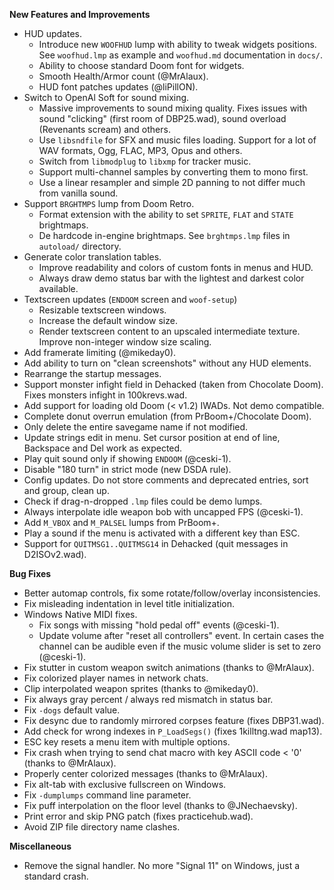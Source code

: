 **New Features and Improvements**
* HUD updates.
  - Introduce new `WOOFHUD` lump with ability to tweak widgets positions. See `woofhud.lmp` as example and `woofhud.md` documentation in `docs/`.
  - Ability to choose standard Doom font for widgets.
  - Smooth Health/Armor count (@MrAlaux).
  - HUD font patches updates (@liPillON).
* Switch to OpenAl Soft for sound mixing.
  - Massive improvements to sound mixing quality. Fixes issues with sound "clicking" (first room of DBP25.wad), sound overload (Revenants scream) and others.
  - Use `libsndfile` for SFX and music files loading. Support for a lot of WAV formats, Ogg, FLAC, MP3, Opus and others.
  - Switch from `libmodplug` to `libxmp` for tracker music.
  - Support multi-channel samples by converting them to mono first.
  - Use a linear resampler and simple 2D panning to not differ much from vanilla sound.
* Support `BRGHTMPS` lump from Doom Retro.
  - Format extension with the ability to set `SPRITE`, `FLAT` and `STATE` brightmaps.
  - De hardcode in-engine brightmaps. See `brghtmps.lmp` files in `autoload/` directory.
* Generate color translation tables.
  - Improve readability and colors of custom fonts in menus and HUD.
  - Always draw demo status bar with the lightest and darkest color available.
* Textscreen updates (`ENDOOM` screen and `woof-setup`)
  - Resizable textscreen windows.
  - Increase the default window size.
  - Render textscreen content to an upscaled intermediate texture. Improve non-integer window size scaling.
* Add framerate limiting (@mikeday0).
* Add ability to turn on "clean screenshots" without any HUD elements.
* Rearrange the startup messages.
* Support monster infight field in Dehacked (taken from Chocolate Doom). Fixes monsters infight in 100krevs.wad.
* Add support for loading old Doom (< v1.2) IWADs. Not demo compatible.
* Complete donut overrun emulation (from PrBoom+/Chocolate Doom).
* Only delete the entire savegame name if not modified.
* Update strings edit in menu. Set cursor position at end of line, Backspace and Del work as expected.
* Play quit sound only if showing `ENDOOM` (@ceski-1).
* Disable "180 turn" in strict mode (new DSDA rule).
* Config updates. Do not store comments and deprecated entries, sort and group, clean up.
* Check if drag-n-dropped `.lmp` files could be demo lumps.
* Always interpolate idle weapon bob with uncapped FPS (@ceski-1).
* Add `M_VBOX` and `M_PALSEL` lumps from PrBoom+.
* Play a sound if the menu is activated with a different key than ESC.
* Support for `QUITMSG1..QUITMSG14` in Dehacked (quit messages in D2ISOv2.wad).

**Bug Fixes**
* Better automap controls, fix some rotate/follow/overlay inconsistencies.
* Fix misleading indentation in level title initialization.
* Windows Native MIDI fixes.
  - Fix songs with missing "hold pedal off" events (@ceski-1).
  - Update volume after "reset all controllers" event. In certain cases the channel can be audible even if the music volume slider is set to zero (@ceski-1).
* Fix stutter in custom weapon switch animations (thanks to @MrAlaux).
* Fix colorized player names in network chats.
* Clip interpolated weapon sprites (thanks to @mikeday0).
* Fix always gray percent / always red mismatch in status bar.
* Fix `-dogs` default value.
* Fix desync due to randomly mirrored corpses feature (fixes DBP31.wad).
* Add check for wrong indexes in `P_LoadSegs()` (fixes 1killtng.wad map13).
* ESC key resets a menu item with multiple options.
* Fix crash when trying to send chat macro with key ASCII code < '0' (thanks to @MrAlaux).
* Properly center colorized messages (thanks to @MrAlaux).
* Fix alt-tab with exclusive fullscreen on Windows.
* Fix `-dumplumps` command line parameter.
* Fix puff interpolation on the floor level (thanks to @JNechaevsky).
* Print error and skip PNG patch (fixes practicehub.wad).
* Avoid ZIP file directory name clashes.

**Miscellaneous**
* Remove the signal handler. No more "Signal 11" on Windows, just a standard crash.

